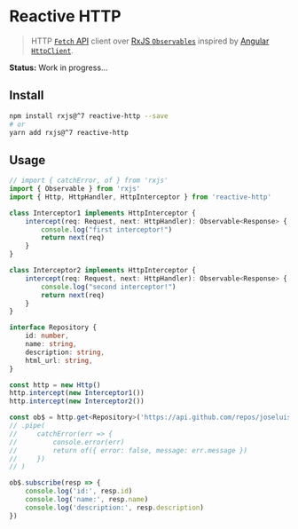 # Reactive HTTP

> HTTP [`Fetch` API](https://developer.mozilla.org/en-US/docs/Web/API/Fetch_API) client over [RxJS `Observables`](https://rxjs.dev/guide/overview) inspired by [Angular `HttpClient`](https://angular.io/api/common/http/HttpClient).

**Status:** Work in progress...

## Install

```sh
npm install rxjs@^7 reactive-http --save
# or
yarn add rxjs@^7 reactive-http
```

## Usage

```ts
// import { catchError, of } from 'rxjs'
import { Observable } from 'rxjs'
import { Http, HttpHandler, HttpInterceptor } from 'reactive-http'

class Interceptor1 implements HttpInterceptor {
    intercept(req: Request, next: HttpHandler): Observable<Response> {
        console.log("first interceptor!")
        return next(req)
    }
}

class Interceptor2 implements HttpInterceptor {
    intercept(req: Request, next: HttpHandler): Observable<Response> {
        console.log("second interceptor!")
        return next(req)
    }
}

interface Repository {
    id: number,
    name: string,
    description: string,
    html_url: string,
}

const http = new Http()
http.intercept(new Interceptor1())
http.intercept(new Interceptor2())

const ob$ = http.get<Repository>('https://api.github.com/repos/joseluisq/reactive-http')
// .pipe(
//     catchError(err => {
//         console.error(err)
//         return of({ error: false, message: err.message })
//     })
// )

ob$.subscribe(resp => {
    console.log('id:', resp.id)
    console.log('name:', resp.name)
    console.log('description:', resp.description)
})
```
